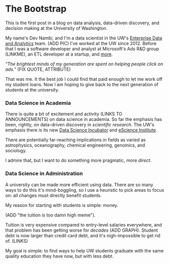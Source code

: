 # The Bootstrap


This is the first post in a blog on data analysis, data-driven discovery, and decision making at the University of Washington.

My name's Dev Nambi, and I'm a data scientist in the UW's [Enterprise Data and Analytics](LINKME) team. (ADD PIC) I've worked at the UW since 2012. Before that I was a software developer and analyst at Microsoft's Ads R&D group (LINKME), an ETL developer at a startup, and [more](http://devnambi.com). 

*"The brightest minds of my generation are spent on helping people click on ads."* (FIX QUOTE, ATTRIBUTE) 

That was me. It the best job I could find that paid enough to let me work off my student loans. Now I am hoping to give back to the next generation of students at the university. 


### Data Science in Academia

There is quite a bit of excitement and activity (LINKS TO ANNOUNCEMENTS) on data science in academia. So far the emphasis has been, rightly, on data-driven discovery in *scientific research*. The UW's emphasis there is its new [Data Science Incubator](http://data.uw.edu) and [eScience Institute](LINK). 

There are potentially far-reaching implications in fields as varied as astrophysics, oceanography, chemical engineering, genomics, and sociology.

I admire that, but I want to do something more pragmatic, more *direct*.


### Data Science in Administration

A university can be made more efficient using data. There are so many ways to do this it's mind-boggling, so I use a heuristic to pick areas to focus on: all changes must directly benefit students.

My reason for starting with students is simple: money.

(ADD "the tuition is too damn high meme"). 


Tuition is very expensive compared to entry-level salaries everywhere, and that problem has been getting worse for *decades* (ADD GRAPH). Student debt is now larger than credit card debt, and it's nigh-impossible to get rid of. (LINKS)

My goal is simple: to find ways to help UW students graduate with the same quality education they have now, but with less debt.


